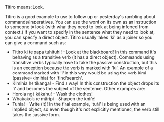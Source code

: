 Titiro means: Look.

Titiro is a good example to use to follow up on yesterday's rambling about commands/imperatives.
You can use the word on its own as an instruction to someone to look (with what they need to look at being inferred from context.)
If you want to specify in the sentence what they need to look at, you can specify a direct object. Titiro usually takes 'ki' as a joiner so you can give a command such as:
- Titiro ki te papa tuhituhi! - Look at the blackboard!
In this command it's behaving as a transitive verb (it has a direct object). Commands using transitive verbs typically have to take the passive construction, but this is an exception because the verb is marked with 'ki'.
An example of a command marked with 'i' in this way would be using the verb kimi (passive=kimihia) for 'find/search'.
- Kimihia he tikanga! - Find a way!
In this construction the object drops its 'i' and becomes the subject of the sentence. Other examples are:
- Horoia ngā kākahu! - Wash the clothes!
- Whakakoia te māripi - Sharpen the knife!
- Tuhia! - Write (it)!
In the final example, 'tuhi' is being used with an implied object, so even though it's not explicitly mentioned, the verb still takes the passive form. 